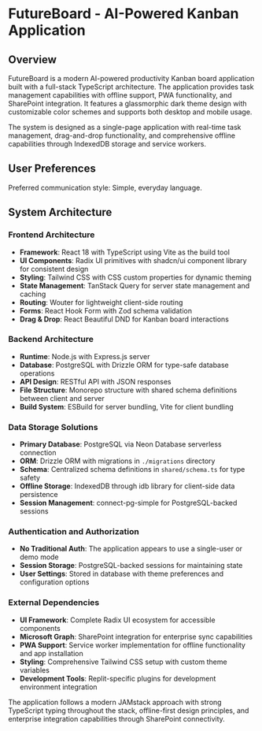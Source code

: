 # FutureBoard - AI-Powered Kanban Application

## Overview

FutureBoard is a modern AI-powered productivity Kanban board application built with a full-stack TypeScript architecture. The application provides task management capabilities with offline support, PWA functionality, and SharePoint integration. It features a glassmorphic dark theme design with customizable color schemes and supports both desktop and mobile usage.

The system is designed as a single-page application with real-time task management, drag-and-drop functionality, and comprehensive offline capabilities through IndexedDB storage and service workers.

## User Preferences

Preferred communication style: Simple, everyday language.

## System Architecture

### Frontend Architecture
- **Framework**: React 18 with TypeScript using Vite as the build tool
- **UI Components**: Radix UI primitives with shadcn/ui component library for consistent design
- **Styling**: Tailwind CSS with CSS custom properties for dynamic theming
- **State Management**: TanStack Query for server state management and caching
- **Routing**: Wouter for lightweight client-side routing
- **Forms**: React Hook Form with Zod schema validation
- **Drag & Drop**: React Beautiful DND for Kanban board interactions

### Backend Architecture
- **Runtime**: Node.js with Express.js server
- **Database**: PostgreSQL with Drizzle ORM for type-safe database operations
- **API Design**: RESTful API with JSON responses
- **File Structure**: Monorepo structure with shared schema definitions between client and server
- **Build System**: ESBuild for server bundling, Vite for client bundling

### Data Storage Solutions
- **Primary Database**: PostgreSQL via Neon Database serverless connection
- **ORM**: Drizzle ORM with migrations in `./migrations` directory
- **Schema**: Centralized schema definitions in `shared/schema.ts` for type safety
- **Offline Storage**: IndexedDB through idb library for client-side data persistence
- **Session Management**: connect-pg-simple for PostgreSQL-backed sessions

### Authentication and Authorization
- **No Traditional Auth**: The application appears to use a single-user or demo mode
- **Session Storage**: PostgreSQL-backed sessions for maintaining state
- **User Settings**: Stored in database with theme preferences and configuration options

### External Dependencies
- **UI Framework**: Complete Radix UI ecosystem for accessible components
- **Microsoft Graph**: SharePoint integration for enterprise sync capabilities
- **PWA Support**: Service worker implementation for offline functionality and app installation
- **Styling**: Comprehensive Tailwind CSS setup with custom theme variables
- **Development Tools**: Replit-specific plugins for development environment integration

The application follows a modern JAMstack approach with strong TypeScript typing throughout the stack, offline-first design principles, and enterprise integration capabilities through SharePoint connectivity.